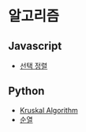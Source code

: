 # 알고리즘

## Javascript
- [선택 정렬](./Javascript/SelectionSort.js)

## Python
- [Kruskal Algorithm](./Python/Kruskal.md)
- [순열](./Python/Permutation.md)
